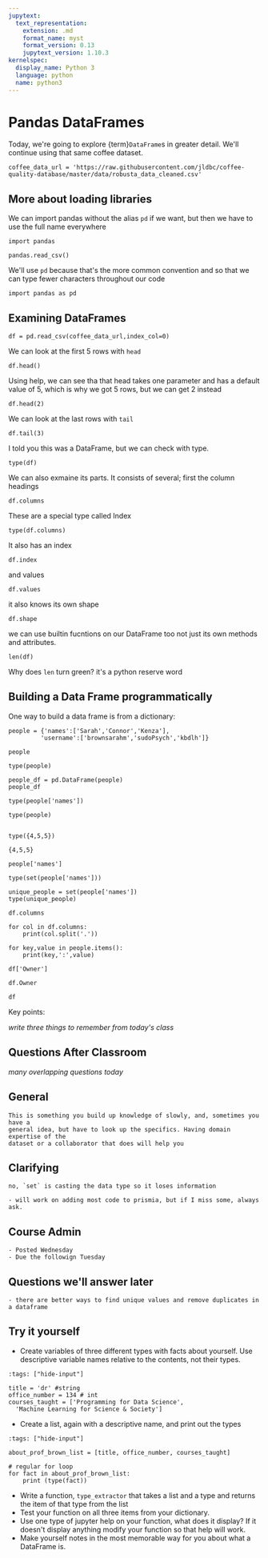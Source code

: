 ```yaml
---
jupytext:
  text_representation:
    extension: .md
    format_name: myst
    format_version: 0.13
    jupytext_version: 1.10.3
kernelspec:
  display_name: Python 3
  language: python
  name: python3
---
```


# Pandas DataFrames


Today, we're going to explore {term}`DataFrame`s in greater detail. We'll continue using
that same coffee dataset.

```{code-cell} ipython3
coffee_data_url = 'https://raw.githubusercontent.com/jldbc/coffee-quality-database/master/data/robusta_data_cleaned.csv'
```

## More about loading libraries
We can import pandas without the alias `pd` if we want, but then we have to use
the full name everywhere

```{code-cell} ipython3
import pandas
```

```{code-cell} ipython3
pandas.read_csv()
```

We'll use `pd` because that's the more common convention and so that we can type
fewer characters throughout our code
```{code-cell} ipython3
import pandas as pd
```

## Examining DataFrames

```{code-cell} ipython3
df = pd.read_csv(coffee_data_url,index_col=0)
```

We can look at the first 5 rows with `head`
```{code-cell} ipython3
df.head()
```

Using help, we can see tha that head takes one parameter and has a default value
of 5, which is why we got 5 rows, but we can get 2 instead

```{code-cell} ipython3
df.head(2)
```

We can look at the last rows with `tail`
```{code-cell} ipython3
df.tail(3)
```


I told you this was a DataFrame, but we can check with type.
```{code-cell} ipython3
type(df)
```

We can also exmaine its parts.  It consists of several; first the column headings

```{code-cell} ipython3
df.columns
```

These are a special type called Index
```{code-cell} ipython3
type(df.columns)
```

It also has an index
```{code-cell} ipython3
df.index
```

and values
```{code-cell} ipython3
df.values
```

it also knows its own shape
```{code-cell} ipython3
df.shape
```

we can use builtin fucntions on our DataFrame too not just its own methods and
attributes.
```{code-cell} ipython3
len(df)
```

Why does `len` turn green?
it's a python reserve word

## Building a Data Frame programmatically

One way to build a data frame is from a dictionary:
```{code-cell} ipython3
people = {'names':['Sarah','Connor','Kenza'],
         'username':['brownsarahm','sudoPsych','kbdlh']}
```

```{code-cell} ipython3
people
```

```{code-cell} ipython3
type(people)
```

```{code-cell} ipython3
people_df = pd.DataFrame(people)
people_df
```

```{code-cell} ipython3
type(people['names'])
```

```{code-cell} ipython3
type(people)
```

```{code-cell} ipython3

type({4,5,5})
```

```{code-cell} ipython3
{4,5,5}
```

```{code-cell} ipython3
people['names']
```

```{code-cell} ipython3
type(set(people['names']))
```

```{code-cell} ipython3
unique_people = set(people['names'])
type(unique_people)
```

```{code-cell} ipython3
df.columns
```

```{code-cell} ipython3
for col in df.columns:
    print(col.split('.'))
```

```{code-cell} ipython3
for key,value in people.items():
    print(key,':',value)
```

```{code-cell} ipython3
df['Owner']
```

```{code-cell} ipython3
df.Owner
```

```{code-cell} ipython3
df
```

Key points:

_write three things to remember from today's class_


## Questions After Classroom

_many overlapping questions today_

## General

```{dropdown} How to know which function to use in certain problems or situations
This is something you build up knowledge of slowly, and, sometimes you have a
general idea, but have to look up the specifics. Having domain expertise of the
dataset or a collaborator that does will help you
```


## Clarifying


```{dropdown} Is there a way to have a set show the duplicates that get discarded?
no, `set` is casting the data type so it loses information
```



```{dropdown} being able to access the code somewhere without asking to scroll would be nice
- will work on adding most code to prismia, but if I miss some, always ask.
```



## Course Admin

```{dropdown} When will homeworks be posted/due typically?
- Posted Wednesday
- Due the followign Tuesday
```

## Questions we'll answer later


```{dropdown} can you use cast a pandas dataframe into a set?
- there are better ways to find unique values and remove duplicates in a dataframe

```

## Try it yourself


- Create variables of three different types with facts about yourself. Use descriptive variable names relative to the contents, not their types.

```{code-cell} ipython3
:tags: ["hide-input"]

title = 'dr' #string
office_number = 134 # int
courses_taught = ['Programming for Data Science',
  'Machine Learning for Science & Society']
```
- Create a list, again with a descriptive name, and print out the types

```{code-cell} ipython3
:tags: ["hide-input"]

about_prof_brown_list = [title, office_number, courses_taught]

# regular for loop
for fact in about_prof_brown_list:
    print (type(fact))
```
- Write a function, `type_extractor` that takes a list and a type and returns the item of that type from the list
- Test your function on all three items from your dictionary.
- Use one type of jupyter help on your function, what does it display? If it doesn't display anything modify your function so that help will work.
- Make yourself notes in the most memorable way for you about what a DataFrame is.
